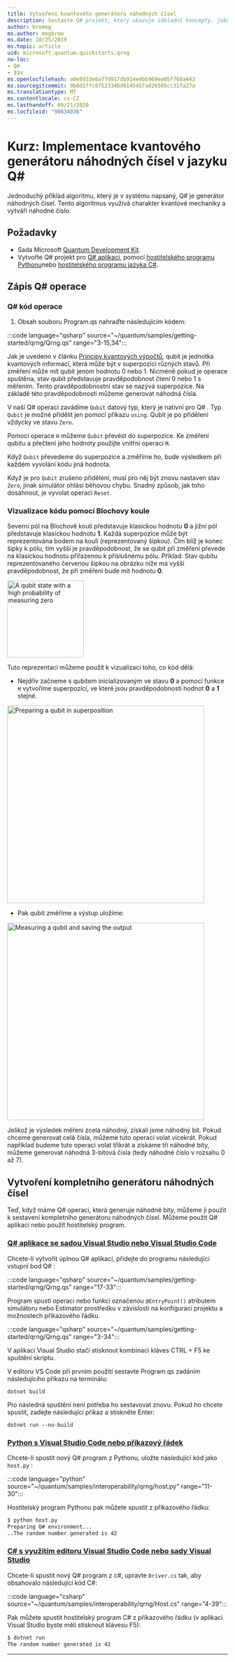 ```yaml
---
title: Vytvoření kvantového generátoru náhodných čísel
description: Sestavte Q# projekt, který ukazuje základní koncepty, jako je například nadpozice, vytvořením generátor náhodných čísel.
author: bromeg
ms.author: megbrow
ms.date: 10/25/2019
ms.topic: article
uid: microsoft.quantum.quickstarts.qrng
no-loc:
- Q#
- $$v
ms.openlocfilehash: a0e8933e6a77d017db914e4bb969ea05f760a443
ms.sourcegitcommit: 9b0d1ffc8752334bd6145457a826505cc31fa27a
ms.translationtype: MT
ms.contentlocale: cs-CZ
ms.lasthandoff: 09/21/2020
ms.locfileid: "90834036"
---
```

# <a name="tutorial-implement-a-quantum-random-number-generator-in-q"></a>Kurz: Implementace kvantového generátoru náhodných čísel v jazyku Q\#

Jednoduchý příklad algoritmu, který je v systému napsaný, Q# je generátor náhodných čísel. Tento algoritmus využívá charakter kvantové mechaniky a vytváří náhodné číslo.

## <a name="prerequisites"></a>Požadavky

- Sada Microsoft [Quantum Development Kit](xref:microsoft.quantum.install).
- Vytvořte Q# projekt pro [ Q# aplikaci](xref:microsoft.quantum.install.standalone), pomocí [hostitelského programu Pythonu](xref:microsoft.quantum.install.python)nebo [hostitelského programu jazyka C#](xref:microsoft.quantum.install.cs).

## <a name="write-a-no-locq-operation"></a>Zápis Q# operace

### <a name="no-locq-operation-code"></a>Q# kód operace

1. Obsah souboru Program.qs nahraďte následujícím kódem:

:::code language="qsharp" source="~/quantum/samples/getting-started/qrng/Qrng.qs" range="3-15,34":::

Jak je uvedeno v článku [Principy kvantových výpočtů](xref:microsoft.quantum.overview.understanding), qubit je jednotka kvantových informací, která může být v superpozici různých stavů. Při změření může mít qubit jenom hodnotu 0 nebo 1. Nicméně pokud je operace spuštěna, stav qubit představuje pravděpodobnost čtení 0 nebo 1 s měřením. Tento pravděpodobnostní stav se nazývá superpozice. Na základě této pravděpodobnosti můžeme generovat náhodná čísla.

V naší Q# operaci zavádíme `Qubit` datový typ, který je nativní pro Q# . Typ `Qubit` je možné přidělit jen pomocí příkazu `using`. Qubit je po přidělení vždycky ve stavu `Zero`. 

Pomocí operace `H` můžeme `Qubit` převést do superpozice. Ke změření qubitu a přečtení jeho hodnoty použijte vnitřní operaci `M`.

Když `Qubit` převedeme do superpozice a změříme ho, bude výsledkem při každém vyvolání kódu jiná hodnota.

Když je pro `Qubit` zrušeno přidělení, musí pro něj být znovu nastaven stav `Zero`, jinak simulátor ohlásí běhovou chybu. Snadný způsob, jak toho dosáhnout, je vyvolat operaci `Reset`.

### <a name="visualizing-the-code-with-the-bloch-sphere"></a>Vizualizace kódu pomocí Blochovy koule

Severní pól na Blochově kouli představuje klasickou hodnotu **0** a jižní pól představuje klasickou hodnotu **1**. Každá superpozice může být reprezentována bodem na kouli (reprezentovaný šipkou). Čím blíž je konec šipky k pólu, tím vyšší je pravděpodobnost, že se qubit při změření převede na klasickou hodnotu přiřazenou k příslušnému pólu. Příklad: Stav qubitu reprezentovaného červenou šipkou na obrázku níže má vyšší pravděpodobnost, že při změření bude mít hodnotu **0**.

<img src="~/media/qrng-Bloch.png" width="175" alt="A qubit state with a high probability of measuring zero">

Tuto reprezentaci můžeme použít k vizualizaci toho, co kód dělá:

* Nejdřív začneme s qubitem inicializovaným ve stavu **0** a pomocí funkce `H` vytvoříme superpozici, ve které jsou pravděpodobnosti hodnot **0** a **1** stejné.

<img src="~/media/qrng-H.png" width="450" alt="Preparing a qubit in superposition">

* Pak qubit změříme a výstup uložíme:

<img src="~/media/qrng-meas.png" width="450" alt="Measuring a qubit and saving the output">

Jelikož je výsledek měření zcela náhodný, získali jsme náhodný bit. Pokud chceme generovat celá čísla, můžeme tuto operaci volat vícekrát. Pokud například budeme tuto operaci volat třikrát a získáme tři náhodné bity, můžeme generovat náhodná 3-bitová čísla (tedy náhodné číslo v rozsahu 0 až 7).


## <a name="creating-a-complete-random-number-generator"></a>Vytvoření kompletního generátoru náhodných čísel

Teď, když máme Q# operaci, která generuje náhodné bity, můžeme ji použít k sestavení kompletního generátoru náhodných čísel. Můžeme použít Q# aplikaci nebo použít hostitelský program.



### <a name="no-locq-applications-with-visual-studio-or-visual-studio-code"></a>[Q# aplikace se sadou Visual Studio nebo Visual Studio Code](#tab/tabid-qsharp)

Chcete-li vytvořit úplnou Q# aplikaci, přidejte do programu následující vstupní bod Q# : 

:::code language="qsharp" source="~/quantum/samples/getting-started/qrng/Qrng.qs" range="17-33":::

Program spustí operaci nebo funkci označenou `@EntryPoint()` atributem simulátoru nebo Estimator prostředku v závislosti na konfiguraci projektu a možnostech příkazového řádku.

:::code language="qsharp" source="~/quantum/samples/getting-started/qrng/Qrng.qs" range="3-34":::

V aplikaci Visual Studio stačí stisknout kombinaci kláves CTRL + F5 ke spuštění skriptu.

V editoru VS Code při prvním použití sestavte Program.qs zadáním následujícího příkazu na terminálu:

```dotnetcli
dotnet build
```

Pro následná spuštění není potřeba ho sestavovat znovu. Pokud ho chcete spustit, zadejte následující příkaz a stiskněte Enter:

```dotnetcli
dotnet run --no-build
```

### <a name="python-with-visual-studio-code-or-the-command-prompt"></a>[Python s Visual Studio Code nebo příkazový řádek](#tab/tabid-python)

Chcete-li spustit nový Q# program z Pythonu, uložte následující kód jako `host.py` :

:::code language="python" source="~/quantum/samples/interoperability/qrng/host.py" range="11-30":::

Hostitelský program Pythonu pak můžete spustit z příkazového řádku:

```bash
$ python host.py
Preparing Q# environment...
..The random number generated is 42
```

### <a name="c-with-visual-studio-code-or-visual-studio"></a>[C# s využitím editoru Visual Studio Code nebo sady Visual Studio](#tab/tabid-csharp)

Chcete-li spustit nový Q# program z c#, upravte `Driver.cs` tak, aby obsahovalo následující kód C#:

:::code language="csharp" source="~/quantum/samples/interoperability/qrng/Host.cs" range="4-39":::

Pak můžete spustit hostitelský program C# z příkazového řádku (v aplikaci Visual Studio byste měli stisknout klávesu F5):

```bash
$ dotnet run
The random number generated is 42
```

***
